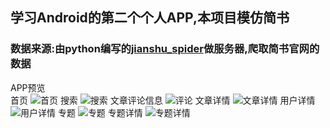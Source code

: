 ## 学习Android的第二个个人APP,本项目模仿简书
### 数据来源:由python编写的[jianshu_spider](https://github.com/TongmingWu/jianshu_spider)做服务器,爬取简书官网的数据
APP预览<br>
首页
![首页](http://i.imgur.com/xtZz1SH.png)
搜索
![搜索](http://i.imgur.com/IWRxpZa.png)
文章评论信息
![评论](http://i.imgur.com/ydTTJsL.png)
文章详情
![文章详情](http://i.imgur.com/yjE1Agi.png)
用户详情
![用户详情](http://i.imgur.com/lwgfK5g.png)
专题
![专题](http://i.imgur.com/LhW3BZU.png)
专题详情
![专题详情](http://i.imgur.com/NLpE8NW.png)
